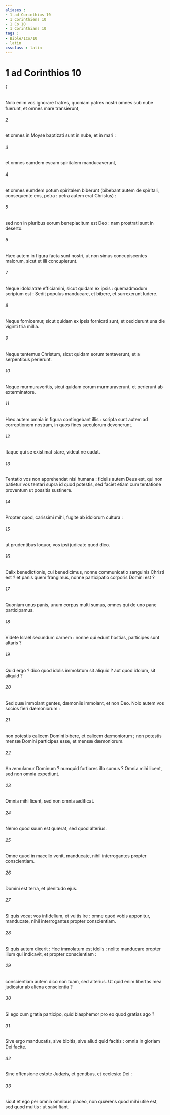 ```yaml
---
aliases : 
- 1 ad Corinthios 10
- 1 Corinthiens 10
- 1 Co 10
- 1 Corinthians 10
tags : 
- Bible/1Co/10
- latin
cssclass : latin
---
```


# 1 ad Corinthios 10

###### 1
Nolo enim vos ignorare fratres, quoniam patres nostri omnes sub nube fuerunt, et omnes mare transierunt,
###### 2
et omnes in Moyse baptizati sunt in nube, et in mari :
###### 3
et omnes eamdem escam spiritalem manducaverunt,
###### 4
et omnes eumdem potum spiritalem biberunt (bibebant autem de spiritali, consequente eos, petra : petra autem erat Christus) :
###### 5
sed non in pluribus eorum beneplacitum est Deo : nam prostrati sunt in deserto.
###### 6
Hæc autem in figura facta sunt nostri, ut non simus concupiscentes malorum, sicut et illi concupierunt.
###### 7
Neque idololatræ efficiamini, sicut quidam ex ipsis : quemadmodum scriptum est : Sedit populus manducare, et bibere, et surrexerunt ludere.
###### 8
Neque fornicemur, sicut quidam ex ipsis fornicati sunt, et ceciderunt una die viginti tria millia.
###### 9
Neque tentemus Christum, sicut quidam eorum tentaverunt, et a serpentibus perierunt.
###### 10
Neque murmuraveritis, sicut quidam eorum murmuraverunt, et perierunt ab exterminatore.
###### 11
Hæc autem omnia in figura contingebant illis : scripta sunt autem ad correptionem nostram, in quos fines sæculorum devenerunt.
###### 12
Itaque qui se existimat stare, videat ne cadat.
###### 13
Tentatio vos non apprehendat nisi humana : fidelis autem Deus est, qui non patietur vos tentari supra id quod potestis, sed faciet etiam cum tentatione proventum ut possitis sustinere.
###### 14
Propter quod, carissimi mihi, fugite ab idolorum cultura :
###### 15
ut prudentibus loquor, vos ipsi judicate quod dico.
###### 16
Calix benedictionis, cui benedicimus, nonne communicatio sanguinis Christi est ? et panis quem frangimus, nonne participatio corporis Domini est ?
###### 17
Quoniam unus panis, unum corpus multi sumus, omnes qui de uno pane participamus.
###### 18
Videte Israël secundum carnem : nonne qui edunt hostias, participes sunt altaris ?
###### 19
Quid ergo ? dico quod idolis immolatum sit aliquid ? aut quod idolum, sit aliquid ?
###### 20
Sed quæ immolant gentes, dæmoniis immolant, et non Deo. Nolo autem vos socios fieri dæmoniorum :
###### 21
non potestis calicem Domini bibere, et calicem dæmoniorum ; non potestis mensæ Domini participes esse, et mensæ dæmoniorum.
###### 22
An æmulamur Dominum ? numquid fortiores illo sumus ? Omnia mihi licent, sed non omnia expediunt.
###### 23
Omnia mihi licent, sed non omnia ædificat.
###### 24
Nemo quod suum est quærat, sed quod alterius.
###### 25
Omne quod in macello venit, manducate, nihil interrogantes propter conscientiam.
###### 26
Domini est terra, et plenitudo ejus.
###### 27
Si quis vocat vos infidelium, et vultis ire : omne quod vobis apponitur, manducate, nihil interrogantes propter conscientiam.
###### 28
Si quis autem dixerit : Hoc immolatum est idolis : nolite manducare propter illum qui indicavit, et propter conscientiam :
###### 29
conscientiam autem dico non tuam, sed alterius. Ut quid enim libertas mea judicatur ab aliena conscientia ?
###### 30
Si ego cum gratia participo, quid blasphemor pro eo quod gratias ago ?
###### 31
Sive ergo manducatis, sive bibitis, sive aliud quid facitis : omnia in gloriam Dei facite.
###### 32
Sine offensione estote Judæis, et gentibus, et ecclesiæ Dei :
###### 33
sicut et ego per omnia omnibus placeo, non quærens quod mihi utile est, sed quod multis : ut salvi fiant.
